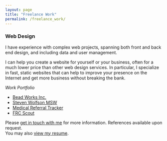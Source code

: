 ```yaml
---
layout: page
title: "Freelance Work"
permalink: /freelance_work/
---
```

### Web Design

I have experience with complex web projects, spanning both front and back end design, and including data and user management.

I can help you create a website for yourself or your business, often for a much lower price than other web design services. In particular, I specialize in fast, static websites that can help to improve your presence on the Internet and get more business without breaking the bank.

*Work Portfolio*

* [Bead Works Inc.](http://franklinbeadworks.com)
* [Steven Wolfson MSW](http://stevenwolfsonmsw.com)
* [Medical Referral Tracker](/patient_fax_tracker)
* [FRC Scout](/projects)


Please <a href="/contact_me/">get in touch with me</a> for more information. References available upon request.
<br>
You may also <a href="/Samuel_Wolfson_Resume.pdf">view my resume</a>.
